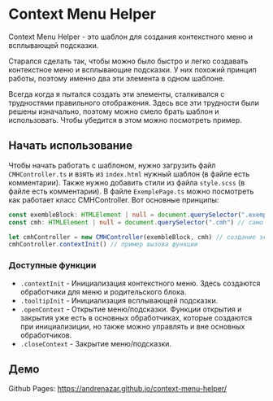 # Context Menu Helper
Context Menu Helper - это шаблон для создания контекстного меню и всплывающей подсказки.

Старался сделать так, чтобы можно было быстро и легко создавать контекстное меню и всплывающие подсказки. У них похожий принцип работы, поэтому именно два эти элемента в одном шаблоне.

Всегда когда я пытался создать эти элементы, сталкивался с трудностями правильного отображения. Здесь все эти трудности были решены изначально, поэтому можно смело брать шаблон и использовать.
Чтобы убедится в этом можно посмотреть пример.

## Начать использование
Чтобы начать работать с шаблоном, нужно загрузить файл `CMHController.ts` и взять из `index.html` нужный шаблон (в файле есть комментарии).
Также нужно добавить стили из файла `style.scss` (в файле есть комментарии).
В файле `ExemplePage.ts` можно посмотреть как работает класс CMHController.
Вот основные принципы:
``` typescript 
const exembleBlock: HTMLElement | null = document.querySelector(".exemple-block") // блок, в котором находится меню
const cmh: HTMLElement | null = document.querySelector(".cmh") // само меню

let cmhController = new CMHController(exembleBlock, cmh) // создание экземпляра
cmhController.contextInit() // пример вызова функции
```
### Доступные функции
- `.contextInit` - Инициализация контекстного меню. Здесь создаются обработчики для меню и родительского блока.
- `.tooltipInit` - Инициализация всплывающей подсказки.
- `.openContext` - Открытие меню/подсказки. Функции открытия и закрытия уже есть в основных обработчиках, которые создаются при инициализиции, но также можно управлять и вне основных обработчиков.
- `.closeContext` - Закрытие меню/подсказки.

## Демо
Github Pages: https://andrenazar.github.io/context-menu-helper/
